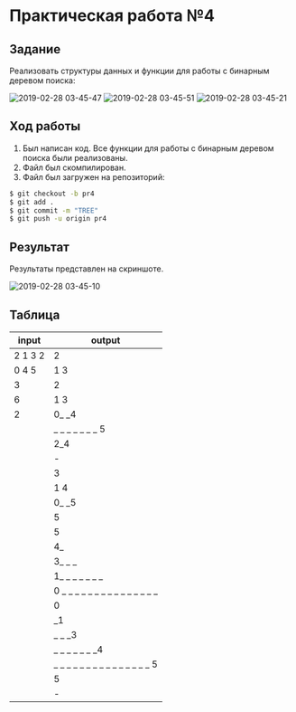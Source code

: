 
# Практическая работа №4

## Задание 

Реализовать структуры данных и функции для работы с бинарным деревом поиска:

![2019-02-28 03-45-47](https://i.ibb.co/KLrG0nj/1.png)
![2019-02-28 03-45-51](https://i.ibb.co/GMVfv7M/2.png)
![2019-02-28 03-45-21](https://i.ibb.co/YQNKKBX/3.png)

## Ход работы

1. Был написан код. Все функции для работы с бинарным деревом поиска были реализованы.
2. Файл был скомпилирован.
3. Файл был загружен на репозиторий:
```sh
$ git checkout -b pr4
$ git add .
$ git commit -m "TREE"
$ git push -u origin pr4
```

## Результат

Результаты представлен на скриншоте.

![2019-02-28 03-45-10](https://i.ibb.co/QH8w9QK/image.png)

## Таблица

| input   | output  |
|---------|------------------|
| 2 1 3 2 | 2       |
| 0 4 5   |  1 3      |
| 3       | 2  |
| 6       | 1 3 |
| 2       |  0_ _4    |
|         | _ _ _ _ _ _ _ 5    |
|         | 2_4 |
|         | - |
|         | 3 |
|         |  1 4    |
|         | 0_ _5    |
|         | 5 |
|         | 5 |
|         | 4_ |
|         | 3_ _ _  |
|         | 1_ _ _ _ _ _ _     |
|         | 0 _ _ _ _ _ _ _ _ _ _ _ _ _ _ _     |
|         | 0 |
|         | _1 |
|         | _ _ _3|
|         | _ _ _ _ _ _ _4 |
|         | _ _ _ _ _ _ _ _ _ _ _ _ _ _ _ 5|
|         | 5 |
|         | -  |
